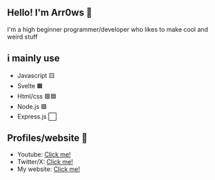 ## Hello! I'm Arr0ws 👋

I'm a high beginner programmer/developer who likes to make cool and weird stuff

## i mainly use

- Javascript 🟨
- Svelte 🟧
- Html/css 🟥🟦
- Node.js 🟩
- Express.js ⬜
  
## Profiles/website 👤

- Youtube: [Click me!](https://www.youtube.com/@RealArr0ws5654)
- Twitter/X: [Click me!](https://x.com/rblx_blast18199)
- My website: [Click me!](https://arr0ws.github.io/TotallyAwesome-Website/)

<!--
**Arr0ws/Arr0ws** is a ✨ _special_ ✨ repository because its `README.md` (this file) appears on your GitHub profile.

Here are some ideas to get you started:

- 🔭 I’m currently working on ...
- 🌱 I’m currently learning ...
- 👯 I’m looking to collaborate on ...
- 🤔 I’m looking for help with ...
- 💬 Ask me about ...
- 📫 How to reach me: ...
- 😄 Pronouns: ...
- ⚡ Fun fact: ...
-->
